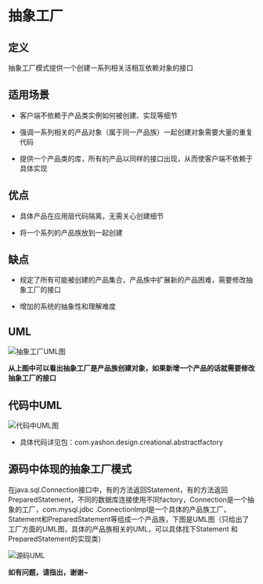 # 抽象工厂

## 定义

抽象工厂模式提供一个创建一系列相关活相互依赖对象的接口

## 适用场景

* 客户端不依赖于产品类实例如何被创建、实现等细节

* 强调一系列相关的产品对象（属于同一产品族）一起创建对象需要大量的重复代码

* 提供一个产品类的库，所有的产品以同样的接口出现，从而使客户端不依赖于具体实现

## 优点

* 具体产品在应用层代码隔离，无需关心创建细节

* 将一个系列的产品族放到一起创建

## 缺点

 * 规定了所有可能被创建的产品集合，产品族中扩展新的产品困难，需要修改抽象工厂的接口
 
 * 增加的系统的抽象性和理解难度 
 
## UML
![抽象工厂UML图](https://ws1.sinaimg.cn/large/7ebba446ly1fymu1fgn0uj21i60z477d.jpg)

**从上图中可以看出抽象工厂是产品族创建对象，如果新增一个产品的话就需要修改抽象工厂的接口**

## 代码中UML

![代码中UML图](https://ws1.sinaimg.cn/large/7ebba446gy1fyng29luoyj2252112ahj.jpg)

* 具体代码详见包：com.yashon.design.creational.abstractfactory

## 源码中体现的抽象工厂模式

在java.sql.Connection接口中，有的方法返回Statement，有的方法返回PreparedStatement，不同的数据库连接使用不同factory，Connection是一个抽象的工厂，com.mysql.jdbc
.ConnectionImpl是一个具体的产品族工厂，Statement和PreparedStatement等组成一个产品族，下图是UML图（只给出了工厂方面的UML图，具体的产品族相关的UML，可以具体找下Statement
和PreparedStatement的实现类）

![源码UML](https://ws1.sinaimg.cn/large/7ebba446ly1fyo190lnwmj21440pw40p.jpg)

**如有问题，请指出，谢谢~**